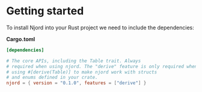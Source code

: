 # Getting started

To install Njord into your Rust project we need to include the dependencies:

**Cargo.toml**
```toml
[dependencies]

# The core APIs, including the Table trait. Always
# required when using njord. The "derive" feature is only required when
# using #[derive(Table)] to make njord work with structs
# and enums defined in your crate.
njord = { version = "0.1.0", features = ["derive"] }
```